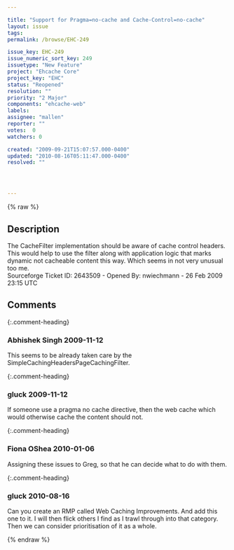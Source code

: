 ```yaml
---

title: "Support for Pragma=no-cache and Cache-Control=no-cache"
layout: issue
tags: 
permalink: /browse/EHC-249

issue_key: EHC-249
issue_numeric_sort_key: 249
issuetype: "New Feature"
project: "Ehcache Core"
project_key: "EHC"
status: "Reopened"
resolution: ""
priority: "2 Major"
components: "ehcache-web"
labels: 
assignee: "mallen"
reporter: ""
votes:  0
watchers: 0

created: "2009-09-21T15:07:57.000-0400"
updated: "2010-08-16T05:11:47.000-0400"
resolved: ""




---
```


{% raw %}

## Description

<div markdown="1" class="description">

The CacheFilter implementation should be aware of cache control headers. This would help to use the filter along with application logic that marks dynamic not cacheable content this way. Which seems in not very unusual too me.  
Sourceforge Ticket ID: 2643509 - Opened By: nwiechmann - 26 Feb 2009 23:15 UTC

</div>

## Comments


{:.comment-heading}
### **Abhishek Singh** <span class="date">2009-11-12</span>

<div markdown="1" class="comment">

This seems to be already taken care by the SimpleCachingHeadersPageCachingFilter.

</div>


{:.comment-heading}
### **gluck** <span class="date">2009-11-12</span>

<div markdown="1" class="comment">

If someone use a pragma no cache directive, then the web cache which would otherwise cache the content should not.

</div>


{:.comment-heading}
### **Fiona OShea** <span class="date">2010-01-06</span>

<div markdown="1" class="comment">

Assigning these issues to Greg, so that he can decide what to do with them.

</div>


{:.comment-heading}
### **gluck** <span class="date">2010-08-16</span>

<div markdown="1" class="comment">

Can you create an RMP called Web Caching Improvements. And add this one to it. I will then flick others I find as I trawl through into that category. Then we can consider prioritisation of it as a whole.

</div>



{% endraw %}
